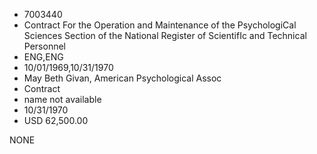 * 7003440
* Contract For the Operation and Maintenance of the PsychologiCal Sciences Section of the National    Register of ScientifIc and Technical Personnel
* ENG,ENG
* 10/01/1969,10/31/1970
* May Beth Givan, American Psychological Assoc
* Contract
*   name not available
* 10/31/1970
* USD 62,500.00

NONE
